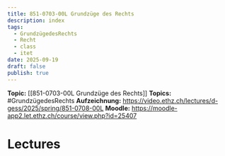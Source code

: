 ```yaml
---
title: 851-0703-00L Grundzüge des Rechts
description: index
tags:
  - GrundzügedesRechts
  - Recht
  - class
  - itet
date: 2025-09-19
draft: false
publish: true
---
```

**Topic:** [[851-0703-00L Grundzüge des Rechts]]
**Topics:** #GrundzügedesRechts 
**Aufzeichnung:** https://video.ethz.ch/lectures/d-gess/2025/spring/851-0708-00L
**Moodle:** https://moodle-app2.let.ethz.ch/course/view.php?id=25407

# Lectures


